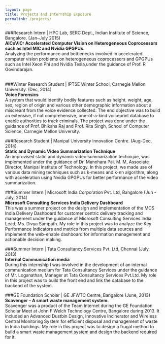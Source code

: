 ```yaml
---
layout: page
title: Projects and Internship Exposure 
permalink: /projects/
---
```

###Research Intern | HPC Lab, SERC Dept., Indian Institute of Science, Bangalore. (Jan–July 2015) </br>
**AlCoViC: Accelerated Computer Vision on Heterogeneous Coprocessors such as Intel MIC and Nvidia GPGPUs.**</br>
Analyzing the performance and bottlenecks involved in accelerated computer vision problems on heterogeneous
coprocessors and GPGPUs such as Intel Xeon Phi and Nvidia Tesla,under the guidance of Prof. R Govindarajan.
</br></br>

###Winter Research Student | IPTSE Winter School, Carnegie Mellon University. (Dec, 2014) </br>
 **Voice Forensics** </br>
A system that would identify bodily features such as height, weight, age, sex, region of origin and various other
demographic information about a miscreant from the voice evidence collected. The end objective was to build an
extensive, if not comprehensive, one-of-a-kind voiceprint database to enable authorities to track criminals. The
project was done under the guidance of Prof. Bhiksha Raj and Prof. Rita Singh, School of Computer Science, Carnegie
Mellon University. </br>

###Research Student | Manipal University Innovation Centre. (Aug-Dec, 2014) </br>
**Static and Dynamic Video Summarization Technique** </br>
An improvised static and dynamic video summarization technique, was implemented under the guidance of Dr.
Manohara Pai. M. M, Associate Director, Manipal Institute of Technology. In this project, we made use of various data
mining techniques such as k-means and k-nn algorithm, along with acceleration using Nvidia GPGPUs for better
performance of the video summarization.</br>

###Summer Intern | Microsoft India Corporation Pvt. Ltd, Bangalore (Jun - July, 2014) </br>
**Microsoft Consulting Services India Delivery Dashboard** </br>
This was a summer project on the design and implementation of the MCS India Delivery Dashboard for customer
centric delivery tracking and management under the guidance of Microsoft Consulting Services India Lead, Ms. Divya
Sampath. My role in this project was to analyze the Key Performance Indicators and metrics from multiple data
sources and implement the web-enable dashboard for information management and actionable decision making.</br>

###Summer Intern | Tata Consultancy Services Pvt. Ltd, Chennai (July, 2013) </br>
**Internal Communication media** </br>
During this internship I was involved in the development of an internal communication medium for Tata Consultancy
Services under the guidance of Mr. Loganathan, Manager at Tata Consultancy Services Pvt.Ltd. My role in this project
was to build the front end and link the database to the backend of the system.</br>


###GE Foundation Scholar | GE JFWTC Centre, Bangalore (June, 2013) </br>
**Scavenger – A smart waste management system.**</br>
Scavenger was a product of the Team Internet during the GE Foundation Scholar Meet at John F Welch Technology
Centre, Bangalore during 2013. It included an Advanced Dustbin Design, Innovative Incinerator and Wireless Central
Monitoring System for efficient disposal and management of waste in India buildings. My role in this project was to
design a frugal method to build a smart waste management system and design the backend required for it.</br>


